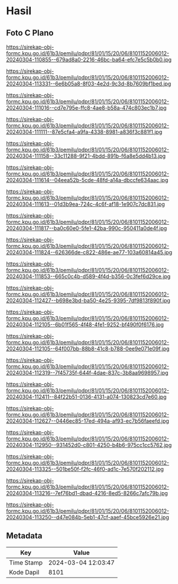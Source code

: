 # Hasil

## Foto C Plano

https://sirekap-obj-formc.kpu.go.id/61b3/pemilu/pdpr/81/01/15/20/06/8101152006012-20240304-110855--679ad8a0-2216-46bc-ba64-efc7e5c5b0b0.jpg

https://sirekap-obj-formc.kpu.go.id/61b3/pemilu/pdpr/81/01/15/20/06/8101152006012-20240304-113331--6e6b05a8-8f03-4e2d-9c3d-8b7609bf1bed.jpg

https://sirekap-obj-formc.kpu.go.id/61b3/pemilu/pdpr/81/01/15/20/06/8101152006012-20240304-111016--cd7e795e-ffc8-4ae8-b58a-474c803ec1b7.jpg

https://sirekap-obj-formc.kpu.go.id/61b3/pemilu/pdpr/81/01/15/20/06/8101152006012-20240304-111111--87e5cfa4-a9fa-4338-8981-a836f3c881f1.jpg

https://sirekap-obj-formc.kpu.go.id/61b3/pemilu/pdpr/81/01/15/20/06/8101152006012-20240304-111158--33c11288-9f21-4bdd-891b-f6a8e5dd4b13.jpg

https://sirekap-obj-formc.kpu.go.id/61b3/pemilu/pdpr/81/01/15/20/06/8101152006012-20240304-111614--04eea52b-5cde-48fd-a14a-dbccfe634aac.jpg

https://sirekap-obj-formc.kpu.go.id/61b3/pemilu/pdpr/81/01/15/20/06/8101152006012-20240304-111613--01d3b9ea-724c-4c6f-af18-1e907c7dc831.jpg

https://sirekap-obj-formc.kpu.go.id/61b3/pemilu/pdpr/81/01/15/20/06/8101152006012-20240304-111817--ba0c60e0-5fe1-42ba-990c-950411a0de4f.jpg

https://sirekap-obj-formc.kpu.go.id/61b3/pemilu/pdpr/81/01/15/20/06/8101152006012-20240304-111824--626366de-c822-486e-ae77-103a60814a45.jpg

https://sirekap-obj-formc.kpu.go.id/61b3/pemilu/pdpr/81/01/15/20/06/8101152006012-20240304-111853--665c0c4b-d589-4f4d-b356-0c3fef6d29ce.jpg

https://sirekap-obj-formc.kpu.go.id/61b3/pemilu/pdpr/81/01/15/20/06/8101152006012-20240304-112427--b698e3bd-ba50-4e25-9395-7df9813f890f.jpg

https://sirekap-obj-formc.kpu.go.id/61b3/pemilu/pdpr/81/01/15/20/06/8101152006012-20240304-112105--6b01f565-4f48-4fe1-9252-bf490f0f6176.jpg

https://sirekap-obj-formc.kpu.go.id/61b3/pemilu/pdpr/81/01/15/20/06/8101152006012-20240304-112105--64f007bb-88b8-41c8-b788-0ee9e071e09f.jpg

https://sirekap-obj-formc.kpu.go.id/61b3/pemilu/pdpr/81/01/15/20/06/8101152006012-20240304-112319--7f45735f-644f-4dae-837c-3b8aa9698957.jpg

https://sirekap-obj-formc.kpu.go.id/61b3/pemilu/pdpr/81/01/15/20/06/8101152006012-20240304-112411--84f22b51-0136-4131-a074-130823cd7e60.jpg

https://sirekap-obj-formc.kpu.go.id/61b3/pemilu/pdpr/81/01/15/20/06/8101152006012-20240304-112627--0446ec85-17ed-494a-af93-ec7b56faeefd.jpg

https://sirekap-obj-formc.kpu.go.id/61b3/pemilu/pdpr/81/01/15/20/06/8101152006012-20240304-112950--931452d0-c801-4250-b4b6-975cc1cc5762.jpg

https://sirekap-obj-formc.kpu.go.id/61b3/pemilu/pdpr/81/01/15/20/06/8101152006012-20240304-113325--501be50f-f2fc-46f0-ad1c-7e570f202112.jpg

https://sirekap-obj-formc.kpu.go.id/61b3/pemilu/pdpr/81/01/15/20/06/8101152006012-20240304-113216--7ef76bd1-dbad-4216-8ed5-8266c7afc79b.jpg

https://sirekap-obj-formc.kpu.go.id/61b3/pemilu/pdpr/81/01/15/20/06/8101152006012-20240304-113250--d47e084b-5eb1-47cf-aaef-45bce5926e21.jpg


## Metadata

| Key        | Value               |
| ---------- | ------------------- |
| Time Stamp | 2024-03-04 12:03:47 |
| Kode Dapil | 8101                |



